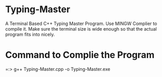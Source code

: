 # Typing-Master
A Terminal Based C++ Typing Master Program.
Use MINGW Complier to compile it.
Make sure the terminal size is wide enough so that the actual program fits into nicely.
# Command to Complie the Program 
=:> g++ Typing-Master.cpp -o Typing-Master.exe
